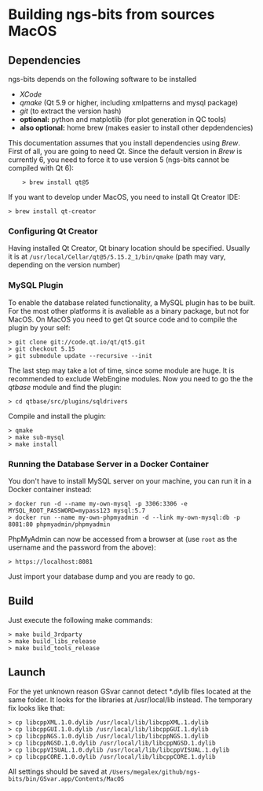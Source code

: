 # Building ngs-bits from sources MacOS

## Dependencies

ngs-bits depends on the following software to be installed

* _XCode_
* _qmake_ (Qt 5.9 or higher, including xmlpatterns and mysql package)
* _git_ (to extract the version hash)
* __optional:__ python and matplotlib (for plot generation in QC tools)
* __also optional:__ home brew (makes easier to install other depdendencies)

This documentation assumes that you install dependencies using _Brew_. First of all, you are going to need Qt. Since the default version in _Brew_ is currently 6, you need to force it to use version 5 (ngs-bits cannot be compiled with Qt 6):

        > brew install qt@5

If you want to develop under MacOS, you need to install Qt Creator IDE:

	> brew install qt-creator

### Configuring Qt Creator

Having installed Qt Creator, Qt binary location should be specified. Usually it is at `/usr/local/Cellar/qt@5/5.15.2_1/bin/qmake` (path may vary, depending on the version number)

### MySQL Plugin

To enable the database related functionality, a MySQL plugin has to be built. For the most other platforms it is avaliable as a binary package, but not for MacOS. On MacOS you need to
get Qt source code and to compile the plugin by your self:

	> git clone git://code.qt.io/qt/qt5.git
	> git checkout 5.15
	> git submodule update --recursive --init

The last step may take a lot of time, since some module are huge. It is recommended to exclude WebEngine modules. Now you need to go the the _qtbase_ module and find the plugin:

	> cd qtbase/src/plugins/sqldrivers

Compile and install the plugin:

	> qmake
	> make sub-mysql
	> make install

### Running the Database Server in a Docker Container

You don't have to install MySQL server on your machine, you can run it in a Docker container instead:

	> docker run -d --name my-own-mysql -p 3306:3306 -e MYSQL_ROOT_PASSWORD=mypass123 mysql:5.7
	> docker run --name my-own-phpmyadmin -d --link my-own-mysql:db -p 8081:80 phpmyadmin/phpmyadmin

PhpMyAdmin can now be accessed from a browser at (use `root` as the username and the password from the above):

	> https://localhost:8081

Just import your database dump and you are ready to go.

## Build

Just execute the following make commands:

    > make build_3rdparty
	> make build_libs_release
	> make build_tools_release

## Launch

For the yet unknown reason GSvar cannot detect *.dylib files located at the same folder. It looks for the libraries at /usr/local/lib instead.
The temporary fix looks like that:
 
	> cp libcppXML.1.0.dylib /usr/local/lib/libcppXML.1.dylib
	> cp libcppGUI.1.0.dylib /usr/local/lib/libcppGUI.1.dylib
	> cp libcppNGS.1.0.dylib /usr/local/lib/libcppNGS.1.dylib
	> cp libcppNGSD.1.0.dylib /usr/local/lib/libcppNGSD.1.dylib
	> cp libcppVISUAL.1.0.dylib /usr/local/lib/libcppVISUAL.1.dylib
	> cp libcppCORE.1.0.dylib /usr/local/lib/libcppCORE.1.dylib

All settings should be saved at `/Users/megalex/github/ngs-bits/bin/GSvar.app/Contents/MacOS`

